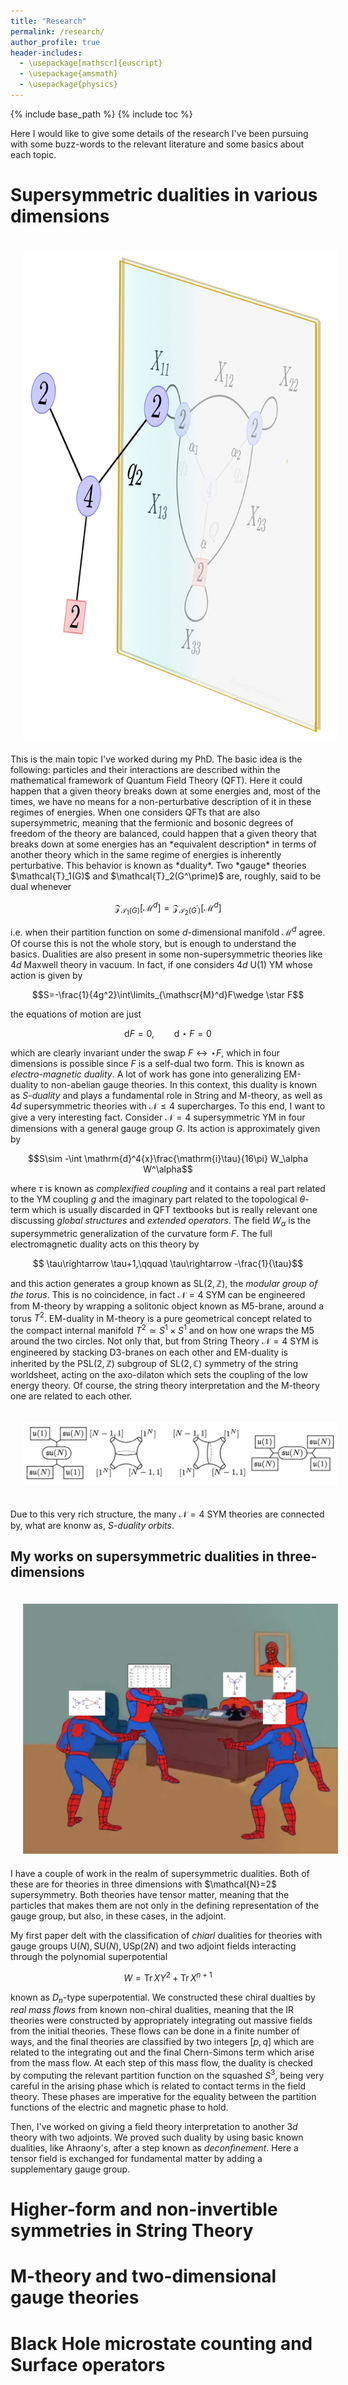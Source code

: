 ```yaml
---
title: "Research"
permalink: /research/
author_profile: true
header-includes:
  - \usepackage[mathscr]{euscript}
  - \usepackage{amsmath}
  - \usepackage{physics}
---
```


{% include base_path %}
{% include toc %}

Here I would like to give some details of the research I've been pursuing with some buzz-words to the relevant literature and some basics about each topic. 

# Supersymmetric dualities in various dimensions 
<div class="image-wrapper-opt" style="--width: 40%;--float: right;">
  <a class="image">
    <img src="../images/duality.png" hspace="20" vspace="20" />
  </a>
</div>
This is the main topic I've worked during my PhD. The basic idea is the following: particles and their interactions are described within the mathematical framework of Quantum Field Theory (QFT). Here it could happen that a given theory breaks down at some energies and, most of the times, we have no means for a non-perturbative description of it in these regimes of energies. When one considers QFTs that are also supersymmetric, meaning that the fermionic and bosonic degrees of freedom of the theory are balanced, could happen that a given theory that breaks down at some energies has an *equivalent description* in terms of another theory which in the same regime of energies is inherently perturbative. This behavior is known as *duality*. Two *gauge* theories $\mathcal{T}_1(G)$ and $\mathcal{T}_2(G^\prime)$ are, roughly, said to be dual whenever 

$$\mathcal{Z}_{\mathcal{T}_1(G)}[\mathscr{M}^d]=\mathcal{Z}_{\mathcal{T}_2(G^\prime)}[\mathscr{M}^d]$$ 

i.e. when their partition function on some $d$-dimensional manifold $\mathscr{M}^d$ agree. Of course this is not the whole story, but is enough to understand the basics.
Dualities are also present in some non-supersymmetric theories like $4d$ Maxwell theory in vacuum. In fact, if one considers $4d$ $\mathrm{U}(1)$ YM whose action is given by 

$$S=-\frac{1}{4g^2}\int\limits_{\mathscr{M}^d}F\wedge \star F$$ 

the equations of motion are just 

$$\mathrm{d}F=0,\qquad\mathrm{d}\star F=0$$ 

which are clearly invariant under the swap $F\leftrightarrow \star F$, which in four dimensions is possible since $F$ is a self-dual two form. This is known as *electro-magnetic duality*. A lot of work has gone into generalizing EM-duality to non-abelian gauge theories. In this context, this duality is known as *S-duality* and plays a fundamental role in String and M-theory, as well as $4d$ supersymmetric theories with $\mathcal{N}\le 4$ supercharges. To this end, I want to give a very interesting fact. Consider $\mathcal{N}=4$ supersymmetric YM in four dimensions with a general gauge group $G$. Its action is approximately given by  

$$S\sim -\int \mathrm{d}^4{x}\frac{\mathrm{i}\tau}{16\pi} W_\alpha W^\alpha$$

where $\tau$ is known as *complexified coupling* and it contains a real part related to the YM coupling $g$ and the imaginary part related to the topological $\theta$-term which is usually discarded in QFT textbooks but is really relevant one discussing *global structures* and *extended operators*. The field $W_\alpha$ is the supersymmetric generalization of the curvature form $F$. The full electromagnetic duality acts on this theory by 

$$ \tau\rightarrow \tau+1,\qquad \tau\rightarrow -\frac{1}{\tau}$$ 

and this action generates a group known as $\mathrm{SL}(2,\mathbb{Z})$, the *modular group of the torus*. This is no coincidence, in fact $\mathcal{N}=4$ SYM can be engineered from M-theory by wrapping a solitonic object known as M5-brane, around a torus $T^2$. EM-duality in M-theory is a pure geometrical concept related to the compact internal manifold $T^2\simeq S^1\times S^1$ and on how one wraps the M5 around the two circles. Not only that, but from String Theory $\mathcal{N}=4$ SYM is engineered by stacking D3-branes on each other and EM-duality is inherited by the $\mathrm{PSL}(2,\mathbb{Z})$ subgroup of $\mathrm{SL}(2,\mathbb{C})$ symmetry of the string worldsheet, acting on the axo-dilaton which sets the coupling of the low energy theory. Of course, the string theory interpretation and the M-theory one are related to each other.

<div class="image-wrapper-opt" style="--width: 95%;--float:center">
  <a class="image">
    <img src="../images/lefoch.png" hspace="20" vspace="20" class="invertImg">
  </a>
</div>


Due to this very rich structure, the many  $\mathcal{N}=4$ SYM theories are connected by, what are knonw as, *S-duality orbits*.

## My works on supersymmetric dualities in three-dimensions
<div class="image-wrapper-opt" style="--width: 60%;--float: right">
  <a class="image">
    <img src="../images/OkaSmith.png" hspace="20" vspace="20">
  </a>
</div>
I have a couple of work in the realm of supersymmetric dualities. Both of these are for theories in three dimensions with $\mathcal{N}=2$ supersymmetry. Both theories have tensor matter, meaning that the particles that makes them are not only in the defining representation of the gauge group, but also, in these cases, in the adjoint. 

My first paper delt with the classification of *chiarl* dualities for theories with gauge groups $\mathrm{U}(N),\mathrm{SU}(N),\mathrm{USp}(2N)$ and two adjoint fields interacting through the polynomial superpotential

$$W=\mathrm{Tr}\,XY^2+\mathrm{Tr}\,X^{n+1}$$

known as $D_n$-type superpotential. We constructed these chiral dualties by *real mass flows* from known non-chiral dualities, meaning that the IR theories were constructed by appropriately integrating out massive fields from the initial theories. These flows can be done in a finite number of ways, and the final theories are classified by two integers $[p,q]$ which are related to the integrating out and the final Chern-Simons term which arise from the mass flow. At each step of this mass flow, the duality is checked by computing the relevant partition function on the squashed $S^3$, being very careful in the arising phase which is related to contact terms in the field theory. These phases are imperative for the equality between the partition functions of the electric and magnetic phase to hold.

Then, I've worked on giving a field theory interpretation to another $3d$ theory with two adjoints. We proved such duality by using basic known dualities, like Ahraony's, after a step known as *deconfinement*. Here a tensor field is exchanged for fundamental matter by adding a supplementary gauge group.

# Higher-form and non-invertible symmetries in String Theory

# M-theory and two-dimensional gauge theories

# Black Hole microstate counting and Surface operators

